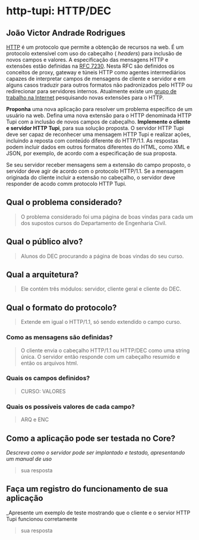 # http-tupi: HTTP/DEC

## João Victor Andrade Rodrigues

 [HTTP](https://developer.mozilla.org/pt-BR/docs/Web/HTTP/Overview) é um protocolo que permite a obtenção de recursos na web. É um protocolo extensível com uso do  cabeçalho ( _headers_) para inclusão de novos campos e valores.  A especificação das mensagens HTTP e extensões estão definidas na [RFC 7230](https://datatracker.ietf.org/doc/html/rfc7230). Nesta RFC são definidos os conceitos de proxy, gateway e túneis HTTP como agentes intermediários capazes de interpretar campos de mensagens de cliente e servidor e em alguns casos traduzir para outros formatos não padronizados pelo HTTP ou redirecionar para servidores internos. Atualmente existe um [grupo de trabalho na Internet](https://httpwg.org/specs/) pesquisando novas extensões para o HTTP. 
 
__Proponha__ uma nova aplicação para resolver um problema específico de um usuário na web. Defina uma nova extensão para o HTTP denominada HTTP Tupi com a inclusão de novos campos de cabeçalho. __Implemente o cliente e servidor HTTP Tupi__, para sua solução proposta. O servidor HTTP Tupi deve ser capaz de reconhecer uma mensagem HTTP Tupi e realizar ações, incluindo a reposta com conteúdo diferente do HTTP/1.1. As respostas podem incluir dados em outros formatos diferentes do HTML, como XML e JSON, por exemplo, de acordo com a especificação de sua proposta.

Se seu servidor receber mensagens sem a extensão do campo proposto, o servidor deve agir de acordo com o protocolo HTTP/1.1. Se a mensagem originada do cliente incluir a extensão no cabeçalho, o servidor deve responder de acodo comm protocolo HTTP Tupi.

## Qual o problema considerado?  
> O problema considerado foi uma página de boas vindas para cada um dos supostos cursos do Departamento de Engenharia Civil.

## Qual o público alvo?  
> Alunos do DEC procurando a página de boas vindas do seu curso.

## Qual a arquitetura?  
> Ele contém três módulos: servidor, cliente geral e cliente do DEC.

## Qual o formato do protocolo?
> Extende em igual o HTTP/1.1, só sendo extendido o campo curso.

### Como as mensagens são definidas?
> O cliente envia o cabeçalho HTTP/1.1 ou HTTP/DEC como uma string única. O servidor então responde com um cabeçalho resumido e então os arquivos html. 

### Quais os campos definidos?
> CURSO: VALORES

### Quais os possíveis valores de cada campo?
> ARQ e ENC

## Como a aplicação pode ser testada no Core?

_Descreva como o servidor pode ser implantado e testado, apresentando um manual de uso_ 
> sua resposta

## Faça um registro do funcionamento de sua aplicação 
_Apresente um exemplo de teste mostrando que o cliente e o servior  HTTP Tupi funcionou corretamente
> sua resposta
